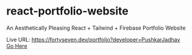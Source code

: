 # react-portfolio-website
An Aesthetically Pleasing React + Tailwind + Firebase Portfolio Website

Live URL: https://fortyseven.dev/portfolio?developer=PushkarJadhav  
[Go Here](https://fortyseven.dev/portfolio?developer=PushkarJadhav/)
